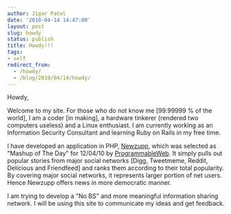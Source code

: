 ```yaml
---
author: Jigar Patel
date: '2010-04-14 14:47:00'
layout: post
slug: howdy
status: publish
title: Howdy!!!
tags:
- self
redirect_from:
  - /howdy/
  - /blog/2010/04/14/howdy/
---
```


Howdy,

Welcome to my site. For those who do not know me \[99.99999 % of the
world\], I am a coder \[in making\], a hardware tinkerer (rendered two
computers useless) and a Linux enthusiast. I am currently working
as an Information Security Consultant and learning Ruby on Rails in
my free time.

I have developed an application in PHP,
[Newzupp](http://www.newzupp.com), which was selected as "Mashup of
The Day" for 12/04/10 by
[ProgrammableWeb](http://www.programmableweb.com). It simply pulls
out popular stories from major social networks \[Digg, Tweetmeme,
Reddit, Delicious and Friendfeed\] and ranks them according to their
total popularity. By covering major social networks, it represents
larger portion of net users. Hence Newzupp offers news in more
democratic manner.

I am trying to develop a "No BS" and more meaningful information
sharing network. I will be using this site to communicate my ideas
and get feedback.



